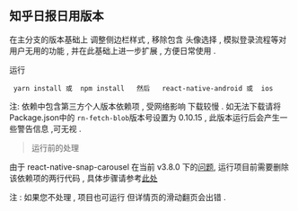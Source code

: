 ## 知乎日报日用版本

    
  在主分支的版本基础上  调整侧边栏样式 , 移除包含 头像选择 , 模拟登录流程等对用户无用的功能 , 并在此基础上进一步扩展 , 方便日常使用 . 


运行  

     yarn install 或  npm install   然后   react-native-android 或  ios 
      
 
 注: 依赖中包含第三方个人版本依赖项 , 受网络影响 下载较慢 .  如无法下载请将Package.json中的 ```rn-fetch-blob```版本号设置为 0.10.15 , 此版本运行后会产生一些警告信息 ,可无视 .
 
 > 运行前的处理
    
 由于 react-native-snap-carousel 在当前 v3.8.0 下的[问题](https://github.com/archriss/react-native-snap-carousel/issues/538),  运行项目前需要删除该依赖项的两行代码 , 具体步骤请参考[此处](https://github.com/rtalwork/react-native-snap-carousel/commit/73261bbae26e753bb3c3c37bcd03dc8d35919fe1)
 
 注 : 如果您不处理 , 项目也可运行 但详情页的滑动翻页会出错 .
 
 
    
    
